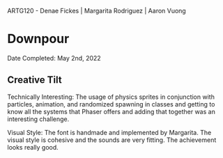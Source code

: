 ARTG120 - Denae Fickes | Margarita Rodriguez | Aaron Vuong

# Downpour

Date Completed: May 2nd, 2022

Creative Tilt
------------------------------------------------------
Technically Interesting: The usage of physics sprites in conjunction with particles,
animation, and randomized spawning in classes and getting to know all the systems that 
Phaser offers and adding that together was an interesting challenge. 

Visual Style: The font is handmade and implemented by Margarita. The visual style is
cohesive and the sounds are very fitting. The achievement looks really good.